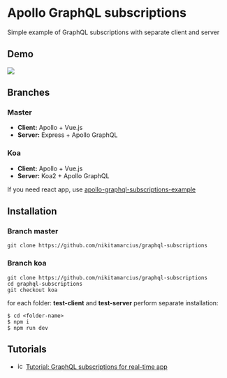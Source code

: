 # Apollo GraphQL subscriptions
Simple example of GraphQL subscriptions with separate client and server

## Demo
![](https://github.com/nikitamarcius/graphql-subscriptions/blob/master/subscriptions.gif)

## Branches

### Master 
* **Client:** Apollo + Vue.js
* **Server:** Express + Apollo GraphQL
### Koa
* **Client:** Apollo + Vue.js
* **Server:** Koa2 + Apollo GraphQL

If you need react app, use [apollo-graphql-subscriptions-example](https://github.com/bmsantos/apollo-graphql-subscriptions-example)

## Installation

### Branch master
```
git clone https://github.com/nikitamarcius/graphql-subscriptions
```

### Branch koa
```
git clone https://github.com/nikitamarcius/graphql-subscriptions
cd graphql-subscriptions
git checkout koa
```

for each folder: **test-client** and **test-server** perform separate installation:

```
$ cd <folder-name>
$ npm i
$ npm run dev
```

## Tutorials 
- <img src="https://cdn-static-1.medium.com/_/fp/icons/favicon-medium.TAS6uQ-Y7kcKgi0xjcYHXw.ico" alt="icon" width="15" height="15"/>  [Tutorial: GraphQL subscriptions for real-time app](https://medium.com/@nikita.marcius/tutorial-graphql-subscriptions-for-real-time-app-96901e4d8258)
